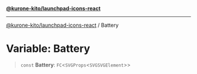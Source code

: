 [**@kurone-kito/launchpad-icons-react**](../README.md)

***

[@kurone-kito/launchpad-icons-react](../globals.md) / Battery

# Variable: Battery

> `const` **Battery**: `FC`\<`SVGProps`\<`SVGSVGElement`\>\>
